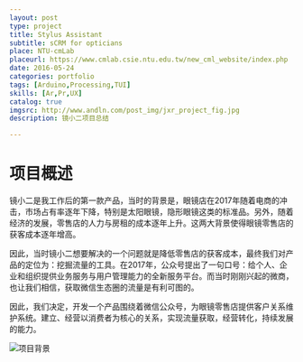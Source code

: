 ```yaml
---
layout: post
type: project
title: Stylus Assistant
subtitle: sCRM for opticians
place: NTU-cmLab
placeurl: https://www.cmlab.csie.ntu.edu.tw/new_cml_website/index.php
date: 2016-05-24
categories: portfolio
tags: [Arduino,Processing,TUI]
skills: [Ar,Pr,UX]
catalog: true
imgsrc: http://www.andln.com/post_img/jxr_project_fig.jpg
description: 镜小二项目总结

---
```


# 项目概述

镜小二是我工作后的第一款产品，当时的背景是，眼镜店在2017年随着电商的冲击，市场占有率逐年下降，特别是太阳眼镜，隐形眼镜这类的标准品。另外，随着经济的发展，零售店的人力与房租的成本逐年上升。这两大背景使得眼镜零售店的获客成本逐年增高。

因此，当时镜小二想要解决的一个问题就是降低零售店的获客成本，最终我们对产品的定位为：挖掘流量的工具。在2017年，公众号提出了一句口号：给个人、企业和组织提供业务服务与用户管理能力的全新服务平台。而当时刚刚兴起的微商，也让我们相信，获取微信生态圈的流量是有利可图的。

因此，我们决定，开发一个产品围绕着微信公众号，为眼镜零售店提供客户关系维护系统。建立、经营以消费者为核心的关系，实现流量获取，经营转化，持续发展的能力。

![项目背景](http://www.andln.com/post_img/jxr_background.jpg)



